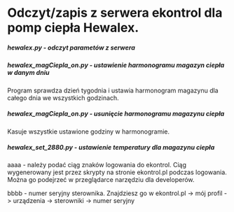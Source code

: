 # Odczyt/zapis z serwera ekontrol dla pomp ciepła Hewalex.

<h5>hewalex.py - odczyt parametów z serwera</h5>
<h5>hewalex_magCiepla_on.py - ustawienie harmonogramu magazyn ciepła w danym dniu</h5>

  Program sprawdza dzień tygodnia i ustawia harmonogram magazynu dla całego dnia we wszystkich godzinach.

<h5>hewalex_magCiepla_on.py - usunięcie harmonogramu magazynu ciepła</h5>

  Kasuje wszystkie ustawione godziny w harmonogramie.

<h5>hewalex_set_2880.py - ustawienie temperatury dla magazynu ciepła</h5>

aaaa - należy podać ciąg znaków logowania do ekontrol. Ciąg wygenerowany jest przez skrypty na stronie ekontrol.pl podczas logowania. Można go podejrzeć w przeglądarce narzędziu dla developerów.  

bbbb - numer seryjny sterownika. Znajdziesz go w ekontrol.pl -> mój profil -> urządzenia -> sterowniki -> numer seryjny

